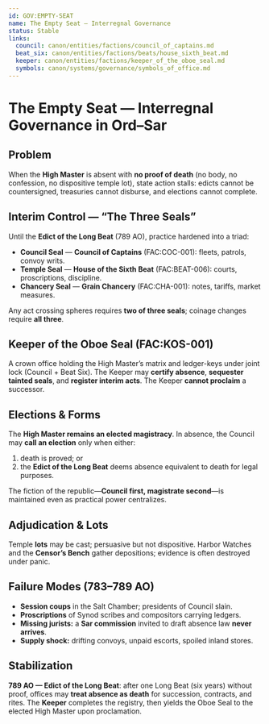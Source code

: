 ```yaml
---
id: GOV:EMPTY-SEAT
name: The Empty Seat — Interregnal Governance
status: Stable
links:
  council: canon/entities/factions/council_of_captains.md
  beat_six: canon/entities/factions/beats/house_sixth_beat.md
  keeper: canon/entities/factions/keeper_of_the_oboe_seal.md
  symbols: canon/systems/governance/symbols_of_office.md
---
```



# The Empty Seat — Interregnal Governance in Ord–Sar

## Problem
When the **High Master** is absent with **no proof of death** (no body, no confession, no dispositive temple lot), state action stalls: edicts cannot be countersigned, treasuries cannot disburse, and elections cannot complete.

## Interim Control — “The Three Seals”
Until the **Edict of the Long Beat** (789 AO), practice hardened into a triad:
- **Council Seal** — **Council of Captains** (FAC:COC-001): fleets, patrols, convoy writs.
- **Temple Seal** — **House of the Sixth Beat** (FAC:BEAT-006): courts, proscriptions, discipline.
- **Chancery Seal** — **Grain Chancery** (FAC:CHA-001): notes, tariffs, market measures.

Any act crossing spheres requires **two of three seals**; coinage changes require **all three**.

## Keeper of the Oboe Seal (FAC:KOS-001)
A crown office holding the High Master’s matrix and ledger-keys under joint lock (Council + Beat Six). The Keeper may **certify absence**, **sequester tainted seals**, and **register interim acts**. The Keeper **cannot proclaim** a successor.

## Elections & Forms
The **High Master remains an elected magistracy**. In absence, the Council may **call an election** only when either:
1) death is proved; or  
2) the **Edict of the Long Beat** deems absence equivalent to death for legal purposes.

The fiction of the republic—**Council first, magistrate second**—is maintained even as practical power centralizes.

## Adjudication & Lots
Temple **lots** may be cast; persuasive but not dispositive. Harbor Watches and the **Censor’s Bench** gather depositions; evidence is often destroyed under panic.

## Failure Modes (783–789 AO)
- **Session coups** in the Salt Chamber; presidents of Council slain.  
- **Proscriptions** of Synod scribes and compositors carrying ledgers.  
- **Missing jurists:** a **Sar commission** invited to draft absence law **never arrives**.  
- **Supply shock:** drifting convoys, unpaid escorts, spoiled inland stores.

## Stabilization
**789 AO — Edict of the Long Beat**: after one Long Beat (six years) without proof, offices may **treat absence as death** for succession, contracts, and rites. The **Keeper** completes the registry, then yields the Oboe Seal to the elected High Master upon proclamation.
